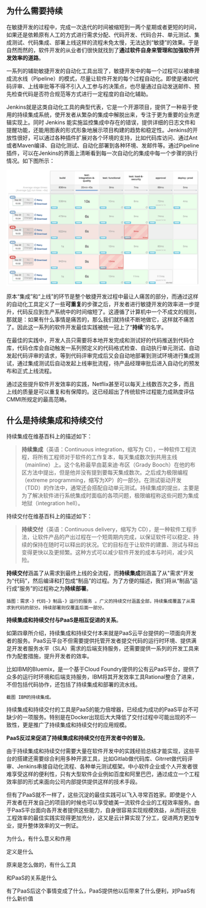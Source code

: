 ## 为什么需要持续

在敏捷开发的过程中，完成一次迭代的时间被缩短到一两个星期或者更短的时间，如果还是依赖原有人工的方式进行需求分配、代码开发、代码合并、单元测试、集成测试、代码集成、部署上线这样的流程未免太慢，无法达到“敏捷”的效果。于是自然而然的，软件开发的从业者们很快就找到了**通过软件自身来管理和加强软件开发效率的道路**。

一系列的辅助敏捷开发的自动化工具出现了，敏捷开发中的每一个过程可以被串接成流水线（Pipeline）的模式，尽量让软件开发的每个过程自动化。即使是诸如代码评审、上线审批等不得不引入人工参与的决策点，也尽量通过自动发送邮件、预先检查代码是否符合规范等方式进行一定程度的自动化辅助。

Jenkins就是这类自动化工具的典型代表，它是一个开源项目，提供了一种易于使用的持续集成系统，使开发者从繁杂的集成中解脱出来，专注于更为重要的业务逻辑实现上。同时 Jenkins 能实施监控集成中存在的错误，提供详细的日志文件和提醒功能，还能用图表的形式形象地展示项目构建的趋势和稳定性。Jenkins的开放性很好，可以通过各种插件扩展对各个环境的支持，比如代码库访问、通过Ant或者Maven编译、自动化测试、自动化部署到各种环境、发邮件等。通过Pipeline插件，可以在Jenkins的界面上清晰看到每一次自动化的集成中每一个步骤的执行情况。如下图所示：

![](/assets/46653-20160717150213607-1148676264.png)

原本“集成”和“上线”的环节是整个敏捷开发过程中最让人痛苦的部分，而通过这样的自动化工具定义了一些**可重复**的步骤之后，开发者进行敏捷开发的效率进一步提升，代码反应到生产系统中的时间缩短了。这遵循了计算机中一个不成文的规则，那就是：如果有什么事情是痛苦的，那么我们就持续不断地做它，这样就不痛苦了。因此这一系列的软件开发最佳实践被统一冠上了“**持续**”的名字。

在最佳的实践中，开发人员只需要将本地开发完成和测试好的代码推送到代码仓库，代码仓库会自动触发一系列预定义的代码格式检查、自动执行单元测试、自动发起代码评审的请求，等到代码评审完成后又会自动地部署到测试环境进行集成测试，通过集成测试后自动发起上线审批流程，待产品经理审批后进入自动化的预发布和正式上线流程。

通过这些提升软件开发效率的实践，Netflix甚至可以每天上线数百次之多，而且上线的质量是可以重复和有保障的。这已经超出了传统软件过程能力成熟度评估CMMI所规定的最高范畴。

## 什么是持续集成和持续交付

持续集成在维基百科上的描述如下：

> **持续集成**（英语：Continuous integration，缩写为 CI），一种软件工程流程，将所有工程师对于软件的工作复本，每天集成数次到共用主线（mainline）上。这个名称最早由葛来迪·布区（Grady Booch）在他的布区方法中提出，但是他并没有提到要每天集成数次。之后成为极限编程（extreme programming，缩写为XP）的一部分。在测试驱动开发（TDD）的作法中，通常还会搭配自动单元测试。持续集成的提出，主要是为了解决软件进行系统集成时面临的各项问题，极限编程称这些问题为集成地狱（integration hell）。

持续交付在维基百科上的描述如下：

> **持续交付**（英语：Continuous delivery，缩写为 CD），是一种软件工程手法，让软件产品的产出过程在一个短周期内完成，以保证软件可以稳定、持续的保持在随时可以释出的状况。它的目标在于让软件的建置、测试与释出变得更快以及更频繁。这种方式可以减少软件开发的成本与时间，减少风险。

**持续交付**涵盖了从需求到最终上线的全流程，而**持续集成**则涵盖了从"需求"开发为“代码”，然后编译和打包成“制品”的过程。为了方便的描述，我们将从“制品”运行成“服务”的过程称之为**持续部署**。

```
插图：需求-》代码-》制品-》运行的服务 。广义的持续交付涵盖全部，持续集成覆盖了从需求到代码的部分。持续部署则仅覆盖后面一部分。
```

**持续集成和持续交付与PaaS是相互促进的关系**。

如第四章所介绍，持续集成和持续交付本来就是PaaS云平台提供的一项面向开发者的服务。PaaS云平台不但需要提供托管开发者提交代码的运行时环境、提供满足开发者服务水平（SLA）需求的后端支持服务，还需要提供一系列的开发工具来作为配套措施，提升开发者的效率。

比如IBM的Bluemix，是一个基于Cloud Foundry提供的公有云PaaS平台，提供了众多的运行时环境和后端支持服务，IBM将其开发效率工具Rational整合了进来，不但包括代码协作，还包括了持续集成和部署的流水线。

```
截图 IBM的持续集成。
```

持续集成和持续交付的工具是PaaS的能力倍增器，已经成为成功的PaaS平台不可缺少的一项服务。特别是在Docker出现后大大降低了交付过程中可能出现的不一致性，更是推广了持续集成和持续交付的应用规模。

**PaaS反过来促进了持续集成和持续交付在开发者中的普及**。

由于持续集成和持续交付需要大量在软件开发中的实践经验总结才能实现，这些平台的搭建还需要综合利用多种开源工具，比如Gitlab做代码库、Gitrret做代码评审、Jenkins串接自动化流程、各种单元测试框架。中小软件企业或个人开发者很难享受这样的便利性，只有大型软件企业例如百度和阿里巴巴，通过成立一个工程效率部的形式来面向公司内部提供提供这样的技术手段。

但有了PaaS就不一样了，这些沉淀的最佳实践可以飞入寻常百姓家。即使是个人开发者在开发自己的项目的时候也可以享受媲美一流软件企业的工程效率服务。由于PaaS平台面向各开发者提供这些能力，自身很容易实现规模效益，从而将这些工程效率的最佳实践实现得更加充分，这又是云计算实现了分工，促进两方更加专业，提升整体效率的又一例证。

为什么，有什么意义和作用

定义是什么

原来是怎么做的，有什么工具

和PaaS的关系是什么

有了PaaS后这个事情变成了什么，PaaS提供他以后带来了什么便利，对PaaS有什么新价值

